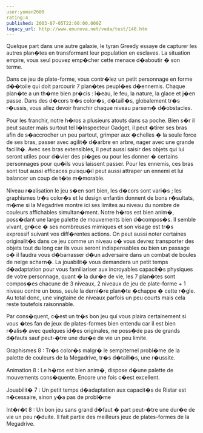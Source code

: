 ```yaml
---
user:yoman2600
rating:4
published: 2003-07-05T22:00:00.000Z
legacy_url: http://www.emunova.net/veda/test/148.htm
---
```

Quelque part dans une autre galaxie, le tyran Greedy essaye de capturer les autres plan�tes en transformant leur population en esclaves. La situation empire, vous seul pouvez emp�cher cette menace d�aboutir � son terme.  

  

Dans ce jeu de plate-forme, vous contr�lez un petit personnage en forme d��toile qui doit parcourir 7 plan�tes peupl�es d�ennemis. Chaque plan�te a un th�me bien pr�cis : l�eau, le feu, la nature, la glace et j�en passe. Dans des d�cors tr�s color�s, d�taill�s, globalement tr�s r�ussis, vous allez devoir franchir chaque niveau parsem� d�obstacles.  

  

Pour les franchir, notre h�ros a plusieurs atouts dans sa poche. Bien s�r il peut sauter mais surtout tel l�Inspecteur Gadget, il peut �tirer ses bras afin de s�accrocher un peu partout, grimper aux �chelles � la seule force de ses bras, passer avec agilit� d�arbre en arbre, nager avec une grande facilit�. Avec ses bras extensibles, il peut aussi saisir des objets qui lui seront utiles pour d�vier des pi�ges ou pour les donner � certains personnages pour qu�ils vous laissent passer. Pour les ennemis, ces bras sont tout aussi efficaces puisqu�il peut aussi attraper un ennemi et lui balancer un coup de t�te m�morable.  

  

Niveau r�alisation le jeu s�en sort bien, les d�cors sont vari�s ; les graphismes tr�s color�s et le design enfantin donnent de bons r�sultats, m�me si la Megadrive montre ici ses limites au niveau du nombre de couleurs affichables simultan�ment. Notre h�ros est bien anim�, poss�dant une large palette de mouvements bien d�compos�s. Il semble vivant, gr�ce � ses nombreuses mimiques et son visage est tr�s expressif suivant vos diff�rentes actions. On peut aussi noter certaines originalit�s dans ce jeu comme un niveau o� vous devrez transporter des objets tout du long car ils vous seront indispensables ou bien un passage o� il faudra vous d�barrasser d�un adversaire dans un combat de boules de neige acharn�. La jouabilit� vous demandera un petit temps d�adaptation pour vous familiariser aux incroyables capacit�s physiques de votre personnage, quant � la dur�e de vie, les 7 plan�tes sont compos�es chacune de 3 niveaux, 2 niveaux de jeu de plate-forme + 1 niveau contre un boss, seule la derni�re plan�te �chappe � cette r�gle. Au total donc, une vingtaine de niveaux parfois un peu courts mais cela reste toutefois raisonnable.  

  

Par cons�quent, c�est un tr�s bon jeu qui vous plaira certainement si vous �tes fan de jeux de plates-formes bien entendu car il est bien r�alis� avec quelques id�es originales, ne poss�de pas de grands d�fauts sauf peut-�tre une dur�e de vie un peu limite.  

  

  

  

Graphismes 8 : Tr�s color�s malgr� le sempiternel probl�me de la palette de couleurs de la Megadrive, tr�s d�taill�s, une r�ussite.  

  

Animation 8 : Le h�ros est bien anim�, dispose d�une palette de mouvements cons�quente. Encore une fois c�est excellent.  

  

Jouabilit� 7 : Un petit temps d�adaptation aux capacit�s de Ristar est n�cessaire, sinon y�a pas de probl�me  

  

Int�r�t 8 : Un bon jeu sans grand d�faut � part peut-�tre une dur�e de vie un peu r�duite. Il fait partie des meilleurs jeux de plates-formes de la Megadrive.